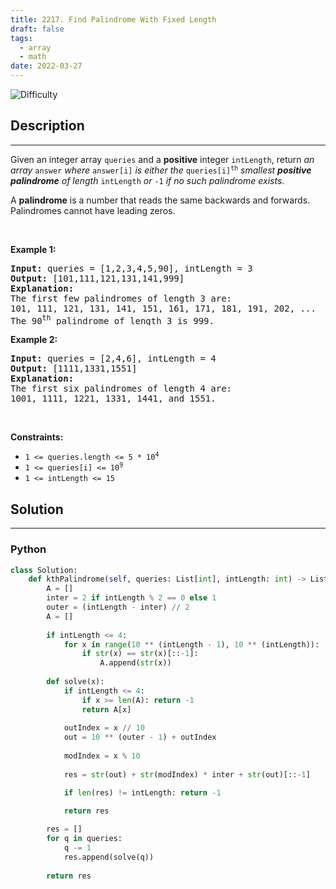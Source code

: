 ```yaml
---
title: 2217. Find Palindrome With Fixed Length
draft: false
tags: 
  - array
  - math
date: 2022-03-27
---
```


![Difficulty](https://img.shields.io/badge/Difficulty-Medium-blue.svg)

## Description

---
<p>Given an integer array <code>queries</code> and a <strong>positive</strong> integer <code>intLength</code>, return <em>an array</em> <code>answer</code> <em>where</em> <code>answer[i]</code> <em>is either the </em><code>queries[i]<sup>th</sup></code> <em>smallest <strong>positive palindrome</strong> of length</em> <code>intLength</code> <em>or</em> <code>-1</code><em> if no such palindrome exists</em>.</p>

<p>A <strong>palindrome</strong> is a number that reads the same backwards and forwards. Palindromes cannot have leading zeros.</p>

<p>&nbsp;</p>
<p><strong class="example">Example 1:</strong></p>

<pre>
<strong>Input:</strong> queries = [1,2,3,4,5,90], intLength = 3
<strong>Output:</strong> [101,111,121,131,141,999]
<strong>Explanation:</strong>
The first few palindromes of length 3 are:
101, 111, 121, 131, 141, 151, 161, 171, 181, 191, 202, ...
The 90<sup>th</sup> palindrome of length 3 is 999.
</pre>

<p><strong class="example">Example 2:</strong></p>

<pre>
<strong>Input:</strong> queries = [2,4,6], intLength = 4
<strong>Output:</strong> [1111,1331,1551]
<strong>Explanation:</strong>
The first six palindromes of length 4 are:
1001, 1111, 1221, 1331, 1441, and 1551.
</pre>

<p>&nbsp;</p>
<p><strong>Constraints:</strong></p>

<ul>
	<li><code>1 &lt;= queries.length &lt;= 5 * 10<sup>4</sup></code></li>
	<li><code>1 &lt;= queries[i] &lt;= 10<sup>9</sup></code></li>
	<li><code>1 &lt;= intLength&nbsp;&lt;= 15</code></li>
</ul>


## Solution

---
### Python
``` py title='find-palindrome-with-fixed-length'
class Solution:
    def kthPalindrome(self, queries: List[int], intLength: int) -> List[int]:
        A = []
        inter = 2 if intLength % 2 == 0 else 1
        outer = (intLength - inter) // 2
        A = []
        
        if intLength <= 4:
            for x in range(10 ** (intLength - 1), 10 ** (intLength)):
                if str(x) == str(x)[::-1]:
                    A.append(str(x))
        
        def solve(x):
            if intLength <= 4:
                if x >= len(A): return -1
                return A[x]
            
            outIndex = x // 10
            out = 10 ** (outer - 1) + outIndex
            
            modIndex = x % 10
            
            res = str(out) + str(modIndex) * inter + str(out)[::-1]

            if len(res) != intLength: return -1
            
            return res

        res = []
        for q in queries:
            q -= 1
            res.append(solve(q))
        
        return res

```

